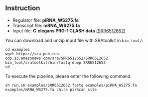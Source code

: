 ## Instruction
- Regulator file: **piRNA_WS275.fa**
- Transcript file: **mRNA_WS275.fa**
- Input file: **C.elegans PRG-1 CLASH data** [(SRR6512652)](https://trace.ncbi.nlm.nih.gov/Traces/sra/?run=SRR6512652)

You can download and unzip input file with SRAtoolkit in `bio_tool/`:
```
cd examples
wget https://sra-pub-run-odp.s3.amazonaws.com/sra/SRR6512652/SRR6512652
bio_tool/sratoolkit/bin/fastq-dump SRR6512652
cd ..
```

To execute the pipeline, please enter the following command:
```
sh run.sh examples/SRR6512652.fastq examples/piRNA_WS275.fa examples/mRNA_WS275.fa chira pirScan site
```

